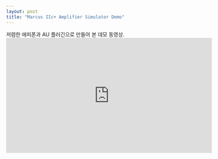 ```yaml
---
layout: post
title: "Marcus IIc+ Amplifier Simulator Demo"
---
```


저렴한 에피폰과 AU 플러긴으로 만들어 본 데모 동영상.<iframe width="560" height="315" src="https://www.youtube.com/embed/-0MsUZTnafc" frameborder="0" allowfullscreen></iframe>


